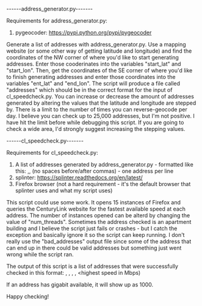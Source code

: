 ------address_generator.py-------

Requirements for address_generator.py:
  1. pygeocoder: https://pypi.python.org/pypi/pygeocoder

Generate a list of addresses with address_generator.py. Use a mapping website (or some other way of getting latitude and longitude) and find the coordinates of the NW corner of where you'd like to start generating addresses. Enter those cooderinates into the variables "start_lat" and "start_lon". Then, get the coordinates of the SE corner of where you'd like to finish generating addresses and enter those coordinates into the variables "ent_lat" and "end_lon". The script will produce a file called "addresses" which should be in the correct format for the input of cl_speedcheck.py. You can increase or decrease the amount of addresses generated by altering the values that the latitude and longitude are stepped by. There is a limit to the number of times you can reverse-geocode per day. I believe you can check up to 25,000 addresses, but I'm not positive. I have hit the limit before while debugging this script. If you are going to check a wide area, I'd strongly suggest increasing the stepping values. 


------cl_speedcheck.py-------

Requirements for cl_speedcheck.py:
  1. A list of addresses generated by address_generator.py
    - formatted like this: <street>,<state>,<zip> (no spaces before/after commas)
    - one address per line
  2. splinter: https://splinter.readthedocs.org/en/latest/
  3. Firefox browser (not a hard requirement - it's the default browser that splinter uses and what my script uses)

This script could use some work. It opens 15 instances of Firefox and queries the CenturyLink website for the fastest available speed at each address. The number of instances opened can be alterd by changing the value of "num_threads". Sometimes the address checked is an apartment building and I believe the script just fails or crashes - but I catch the exception and basically ignore it so the script can keep running. I don't really use the "bad_addresses" output file since some of the address that can end up in there could be valid addresses but something just went wrong while the script ran.

The output of this script is a list of addresses that were successfully checked in this format:
  <street>, <city>, <state>, <zip>, <highest speed in Mbps)
  
If an address has gigabit available, it will show up as 1000.

Happy checking!
